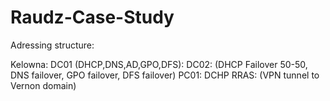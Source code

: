 # Raudz-Case-Study


Adressing structure:

  Kelowna:
  DC01 (DHCP,DNS,AD,GPO,DFS):
  DC02: (DHCP Failover 50-50, DNS failover, GPO failover, DFS failover)
  PC01: DCHP
  RRAS: (VPN tunnel to Vernon domain)
  
